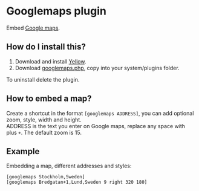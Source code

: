 Googlemaps plugin
=================

Embed [Google maps](https://maps.google.com/).

How do I install this?
----------------------
1. Download and install [Yellow](https://github.com/markseu/yellowcms/).  
2. Download [googlemaps.php](googlemaps.php?raw=true), copy into your system/plugins folder.  

To uninstall delete the plugin.

How to embed a map?
-------------------
Create a shortcut in the format `[googlemaps ADDRESS]`, you can add optional zoom, style, width and height.  
ADDRESS is the text you enter on Google maps, replace any space with plus `+`. The default zoom is 15.

Example
-------
Embedding a map, different addresses and styles:

    [googlemaps Stockholm,Sweden]
    [googlemaps Bredgatan+1,Lund,Sweden 9 right 320 180]
